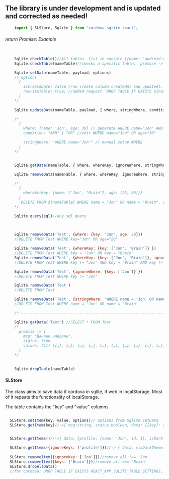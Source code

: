## The library is under development and is updated and corrected as needed!

<!-- ###### Create a .env file in the root of the project -->
<!-- ```env

  REACT_APP_SQLITE_DB_NAME = 'arm.db'
  REACT_APP_SQLITE_TABLE_SETTINGS = 'Config'  # for using class SLStore
``` -->


```js
    import { SLStore, Sqlite } from 'cordova-sqlite-react';

```

###### return Promise: Example

```js

    Sqlite.checkTable()//All tables. list in console [{name: 'android_metadata'},{name: 'Config'},{name: 'Test'}]
    Sqlite.checkTable(nameTable)//checks a specific table.  promise -> { msg: "Таблица Test существует", status: true }

    Sqlite.setData(nameTable, payload, options) 
    /* options
      {
        isCreateDate: false //no create column createdAt and updateAt. default: true
        rewriteTable: true; //added request `DROP TABLE IF EXISTS ${nameTable}`
      }
    */  

    Sqlite.updateData(nameTable, payload, { where, stringWhere, condition })

    /*
      {
        where: {name: 'Jon', age: 30} // generate WHERE name="Jon" AND age="30"
        condition: "AND" | "OR" //edit WHERE name="Jon" OR age="30"

        stringWhere: "WHERE name='Jon'" // manual setup WHERE
      }
    */


    Sqlite.getData(nameTable, { where, whereKey, ignoreWhere, stringWhere, condition })

    Sqlite.removeData(nameTable, { where, whereKey, ignoreWhere, stringWhere, condition })

    /*
      {
        whereArrKey: {name: ['Jon', "Brain"], age: [25, 30]}}
      }
      'DELETE FROM ${nameTable} WHERE name = "Jon" OR name = "Brain", age = "17" OR age = "20"'
    */

    Sqlite.query(sql)//any sql query
```
  

```js
  
 
    Sqlite.removeData('Test', {where: {key: 'Jon', age: 20}})
    //DELETE FROM Test WHERE key="Jon" OR age="20"

    Sqlite.removeData('Test', {whereKey: {key: ['Jon', 'Brain']} })
    //DELETE FROM Test WHERE key = "Jon" OR key = "Brain"
    Sqlite.removeData('Test', {whereKey: {key: ['Jon', 'Brain']}, ignoreWhere: {key: ['Jon', 'Alex']}, condition: 'AND'})
    //DELETE FROM Test WHERE key != "Jon" AND key = "Brain" AND key != "Alex"

    Sqlite.removeData('Test', {ignoreWhere: {key: ['Jon']} })
    //DELETE FROM Test WHERE key != "Jon"

    Sqlite.removeData('Test')
    //DELETE FROM Test    

    Sqlite.removeData('Test', {stringWhere: "WHERE name = 'Jon' OR name = 'Brain'"})
    //DELETE FROM Test WHERE name = 'Jon' OR name = 'Brain'

    /*---------------------------------------------------------------------------*/

    Sqlite.getData('Test') //SELECT * FROM Test
    /* 
      promise -> {
        msg: "Данные найдены",
        status: true,
        values: (11) [{…}, {…}, {…}, {…}, {…}, {…}, {…}, {…}, {…}, {…}, {…}]
      } 
    */
    

    Sqlite.dropTable(nameTable)

```


#### SLStore

The class aims to save data if cordova in sqlite, if web in localStorage. Most of it repeats the functionality of localStorage.

The table contains the "key" and "value" columns


```js

  SLStore.setItem(key, value, options)// options from Sqlite.setData
  SLStore.getItem(key)//->{ msg:string, status:boolean, data: {[key]: any} }


  SLStore.getItems()//->{ data: {profile: {name: 'Jon', id: 1}, isDarkTheme: true}, msg: "Данные найдены", status: true }

  SLStore.getItems({ignoreKeys: ['profile']})//-> { data: {isDarkTheme: true}, msg: "Данные найдены", status: true }
  
  SLStore.removeItem({ignoreKey: ['Jon']})//remove all !== 'Jon'
  SLStore.removeItem({keys: ['Brain']})//remove all === 'Brain'
  SLStore.dropAllData()
  //for cordova: DROP TABLE IF EXISTS REACT_APP_SQLITE_TABLE_SETTINGS, for web localStorage.clear();


```